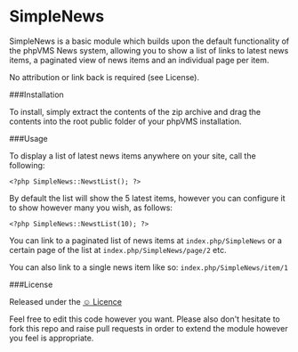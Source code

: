 SimpleNews
============

SimpleNews is a basic module which builds upon the default functionality of the phpVMS News system, allowing you to show a list of links to latest news items, a paginated view of news items and an individual page per item.

No attribution or link back is required (see License).

###Installation

To install, simply extract the contents of the zip archive and drag the contents into the root public folder of your phpVMS installation.

###Usage

To display a list of latest news items anywhere on your site, call the following:

```<?php SimpleNews::NewstList(); ?>```

By default the list will show the 5 latest items, however you can configure it to show however many you wish, as follows:

```<?php SimpleNews::NewstList(10); ?>```

You can link to a paginated list of news items at `index.php/SimpleNews` or a certain page of the list at `index.php/SimpleNews/page/2` etc.

You can also link to a single news item like so: `index.php/SimpleNews/item/1`

###License

Released under the [&#9786; Licence](http://licence.visualidiot.com/)

Feel free to edit this code however you want. Please also don't hesitate to fork this repo and raise pull requests in order to extend the module however you feel is appropriate.